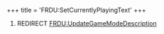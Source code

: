+++
title = 'FRDU:SetCurrentlyPlayingText'
+++

1.  REDIRECT
    [FRDU:UpdateGameModeDescription](FRDU:UpdateGameModeDescription "wikilink")